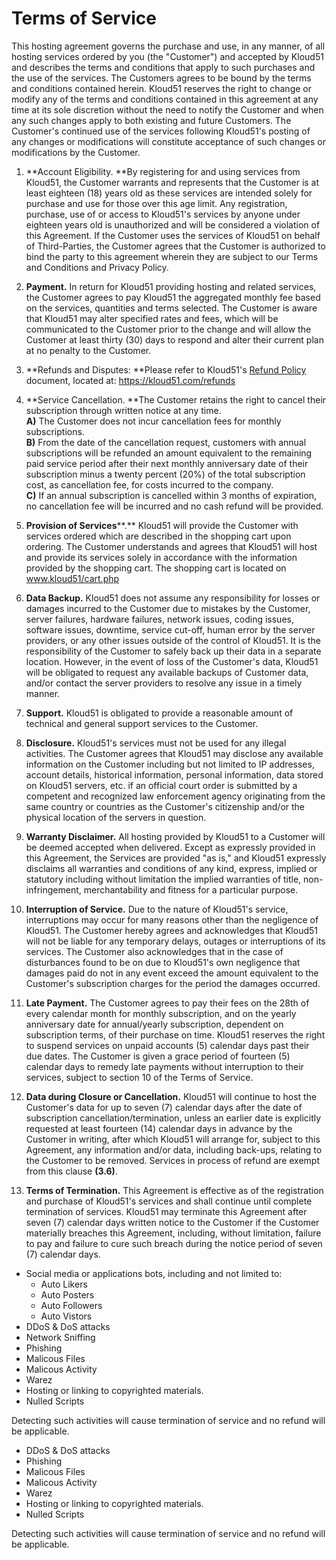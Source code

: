 # Terms of Service

This hosting agreement governs the purchase and use, in any manner, of all
hosting services ordered by you (the "Customer") and accepted by Kloud51 and
describes the terms and conditions that apply to such purchases and the use of
the services. The Customers agrees to be bound by the terms and conditions
contained herein. Kloud51 reserves the right to change or modify any of the
terms and conditions contained in this agreement at any time at its sole
discretion without the need to notify the Customer and when any such changes
apply to both existing and future Customers. The Customer's continued use of
the services following Kloud51's posting of any changes or modifications will
constitute acceptance of such changes or modifications by the Customer.  


  1. **Account Eligibility. **By registering for and using services from Kloud51, the Customer warrants and represents that the Customer is at least eighteen (18) years old as these services are intended solely for purchase and use for those over this age limit. Any registration, purchase, use of or access to Kloud51's services by anyone under eighteen years old is unauthorized and will be considered a violation of this Agreement. If the Customer uses the services of Kloud51 on behalf of Third-Parties, the Customer agrees that the Customer is authorized to bind the party to this agreement wherein they are subject to our Terms and Conditions and Privacy Policy.

  2. **Payment.** In return for Kloud51 providing hosting and related services, the Customer agrees to pay Kloud51 the aggregated monthly fee based on the services, quantities and terms selected. The Customer is aware that Kloud51 may alter specified rates and fees, which will be communicated to the Customer prior to the change and will allow the Customer at least thirty (30) days to respond and alter their current plan at no penalty to the Customer.

  3. **Refunds and Disputes: **Please refer to Kloud51's [Refund Policy](https://kloud51.com/refunds) document, located at: <https://kloud51.com/refunds>

  4. **Service Cancellation. **The Customer retains the right to cancel their subscription through written notice at any time.  
     **A)** The Customer does not incur cancellation fees for monthly subscriptions.  
     **B)** From the date of the cancellation request, customers with annual subscriptions will be refunded an amount equivalent to the remaining paid service period after their next monthly anniversary date of their subscription minus a twenty percent (20%) of the total subscription cost, as cancellation fee, for costs incurred to the company.  
     **C)** If an annual subscription is cancelled within 3 months of expiration, no cancellation fee will be incurred and no cash refund will be provided. 

  5. **Provision of Services****.** Kloud51 will provide the Customer with services ordered which are described in the shopping cart upon ordering. The Customer understands and agrees that Kloud51 will host and provide its services solely in accordance with the information provided by the shopping cart. The shopping cart is located on www.kloud51/cart.php

  6. **Data Backup.** Kloud51 does not assume any responsibility for losses or damages incurred to the Customer due to mistakes by the Customer, server failures, hardware failures, network issues, coding issues, software issues, downtime, service cut-off, human error by the server providers, or any other issues outside of the control of Kloud51. It is the responsibility of the Customer to safely back up their data in a separate location. However, in the event of loss of the Customer's data, Kloud51 will be obligated to request any available backups of Customer data, and/or contact the server providers to resolve any issue in a timely manner. 

  7. **Support.** Kloud51 is obligated to provide a reasonable amount of technical and general support services to the Customer.

  8. **Disclosure.** Kloud51's services must not be used for any illegal activities. The Customer agrees that Kloud51 may disclose any available information on the Customer including but not limited to IP addresses, account details, historical information, personal information, data stored on Kloud51 servers, etc. if an official court order is submitted by a competent and recognized law enforcement agency originating from the same country or countries as the Customer's citizenship and/or the physical location of the servers in question. 

  9. **Warranty Disclaimer.** All hosting provided by Kloud51 to a Customer will be deemed accepted when delivered. Except as expressly provided in this Agreement, the Services are provided "as is," and Kloud51 expressly disclaims all warranties and conditions of any kind, express, implied or statutory including without limitation the implied warranties of title, non-infringement, merchantability and fitness for a particular purpose. 

  10. **Interruption of Service.** Due to the nature of Kloud51's service, interruptions may occur for many reasons other than the negligence of Kloud51. The Customer hereby agrees and acknowledges that Kloud51 will not be liable for any temporary delays, outages or interruptions of its services. The Customer also acknowledges that in the case of disturbances found to be on due to Kloud51's own negligence that damages paid do not in any event exceed the amount equivalent to the Customer's subscription charges for the period the damages occurred. 

  11. **Late Payment.** The Customer agrees to pay their fees on the 28th of every calendar month for monthly subscription, and on the yearly anniversary date for annual/yearly subscription, dependent on subscription terms, of their purchase on time. Kloud51 reserves the right to suspend services on unpaid accounts (5) calendar days past their due dates. The Customer is given a grace period of fourteen (5) calendar days to remedy late payments without interruption to their services, subject to section 10 of the Terms of Service. 

  12. **Data during Closure or Cancellation.** Kloud51 will continue to host the Customer's data for up to seven (7) calendar days after the date of subscription cancellation/termination, unless an earlier date is explicitly requested at least fourteen (14) calendar days in advance by the Customer in writing, after which Kloud51 will arrange for, subject to this Agreement, any information and/or data, including back-ups, relating to the Customer to be removed. Services in process of refund are exempt from this clause **(3.6)**.

  13. **Terms of Termination.** This Agreement is effective as of the registration and purchase of Kloud51's services and shall continue until complete termination of services. Kloud51 may terminate this Agreement after seven (7) calendar days written notice to the Customer if the Customer materially breaches this Agreement, including, without limitation, failure to pay and failure to cure such breach during the notice period of seven (7) calendar days.

  * Social media or applications bots, including and not limited to: 
    * Auto Likers
    * Auto Posters
    * Auto Followers
    * Auto Vistors
  * DDoS &amp; DoS attacks
  * Network Sniffing
  * Phishing
  * Malicous Files
  * Malicous Activity
  * Warez
  * Hosting or linking to copyrighted materials.
  * Nulled Scripts

Detecting such activities will cause termination of service and no refund will
be applicable.

  * DDoS &amp; DoS attacks
  * Phishing
  * Malicous Files
  * Malicous Activity
  * Warez
  * Hosting or linking to copyrighted materials.
  * Nulled Scripts

Detecting such activities will cause termination of service and no refund will
be applicable.

